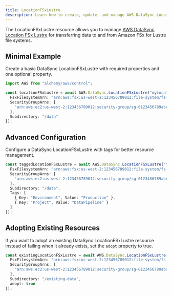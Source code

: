 ```yaml
---
title: LocationFSxLustre
description: Learn how to create, update, and manage AWS DataSync LocationFSxLustres using Alchemy Cloud Control.
---
```



The LocationFSxLustre resource allows you to manage [AWS DataSync Location FSx Lustre](https://docs.aws.amazon.com/datasync/latest/userguide/) for transferring data to and from Amazon FSx for Lustre file systems.

## Minimal Example

Create a basic DataSync LocationFSxLustre with required properties and one optional property.

```ts
import AWS from "alchemy/aws/control";

const locationFSxLustre = await AWS.DataSync.LocationFSxLustre("myLocationFSxLustre", {
  FsxFilesystemArn: "arn:aws:fsx:us-west-2:123456789012:file-system/fs-0123456789abcdef0",
  SecurityGroupArns: [
    "arn:aws:ec2:us-west-2:123456789012:security-group/sg-0123456789abcdef0"
  ],
  Subdirectory: "/data"
});
```

## Advanced Configuration

Configure a DataSync LocationFSxLustre with tags for better resource management.

```ts
const taggedLocationFSxLustre = await AWS.DataSync.LocationFSxLustre("taggedLocationFSxLustre", {
  FsxFilesystemArn: "arn:aws:fsx:us-west-2:123456789012:file-system/fs-0123456789abcdef0",
  SecurityGroupArns: [
    "arn:aws:ec2:us-west-2:123456789012:security-group/sg-0123456789abcdef0"
  ],
  Subdirectory: "/data",
  Tags: [
    { Key: "Environment", Value: "Production" },
    { Key: "Project", Value: "DataPipeline" }
  ]
});
```

## Adopting Existing Resources

If you want to adopt an existing DataSync LocationFSxLustre resource instead of failing when it already exists, set the `adopt` property to true.

```ts
const existingLocationFSxLustre = await AWS.DataSync.LocationFSxLustre("existingLocationFSxLustre", {
  FsxFilesystemArn: "arn:aws:fsx:us-west-2:123456789012:file-system/fs-0123456789abcdef0",
  SecurityGroupArns: [
    "arn:aws:ec2:us-west-2:123456789012:security-group/sg-0123456789abcdef0"
  ],
  Subdirectory: "/existing-data",
  adopt: true
});
```
